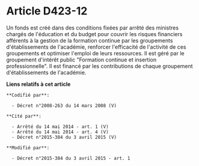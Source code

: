 # Article D423-12

Un fonds est créé dans des conditions fixées par arrêté des ministres chargés de l'éducation et du budget pour couvrir les
risques financiers afférents à la gestion de la formation continue par les groupements d'établissements de l'académie,
renforcer l'efficacité de l'activité de ces groupements et optimiser l'emploi de leurs ressources. Il est géré par le
groupement d'intérêt public "Formation continue et insertion professionnelle". Il est financé par les contributions de chaque
groupement d'établissements de l'académie.

**Liens relatifs à cet article**

	**Codifié par**:

	  - Décret n°2008-263 du 14 mars 2008 (V)

	**Cité par**:

	  - Arrêté du 14 mai 2014 - art. 1 (V)
	  - Arrêté du 14 mai 2014 - art. 4 (V)
	  - Décret n°2015-384 du 3 avril 2015 (V)

	**Modifié par**:

	  - Décret n°2015-384 du 3 avril 2015 - art. 1
